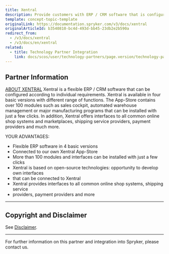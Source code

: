 ```yaml
---
title: Xentral
description: Provide customers with ERP / CRM software that is configured according to individual requirements by integrating Xentral to the Spryker-based project.
template: concept-topic-template
originalLink: https://documentation.spryker.com/v3/docs/xentral
originalArticleId: b3540810-bc4d-493d-bb45-23db2e2b590a
redirect_from:
  - /v3/docs/xentral
  - /v3/docs/en/xentral
related:
  - title: Technology Partner Integration
    link: docs/scos/user/technology-partners/page.version/technology-partner-integration.html
---
```


## Partner Information
[ABOUT XENTRAL](https://xentral.com/en/)
Xentral is a flexible ERP / CRM software that can be configured according to individual requirements. Xentral is available in four basic versions with different range of functions. The App-Store contains over 100 modules such as sales cockpit, automated warehouse management or major manufacturing programs that can be installed with just a few clicks. In addition, Xentral offers interfaces to all common online shop systems and marketplaces, shipping service providers, payment providers and much more.

YOUR ADVANTAGES:

* Flexible ERP software in 4 basic versions
* Connected to our own Xentral App-Store
* More than 100 modules and interfaces can be installed with just a few clicks
* Xentral is based on open-source technologies: opportunity to develop own interfaces
* that can be connected to Xentral
* Xentral provides interfaces to all common online shop systems, shipping service
* providers, payment providers and more

---

## Copyright and Disclaimer

See [Disclaimer](https://github.com/spryker/spryker-documentation).

---
For further information on this partner and integration into Spryker, please contact us.

<div class="hubspot-forms hubspot-forms--docs">
<div class="hubspot-form" id="hubspot-partners-1">
            <div class="script-embed" data-code="
                                            hbspt.forms.create({
				                                portalId: '2770802',
				                                formId: '163e11fb-e833-4638-86ae-a2ca4b929a41',
              	                                onFormReady: function() {
              		                                const hbsptInit = new CustomEvent('hbsptInit', {bubbles: true});
              		                                document.querySelector('#hubspot-partners-1').dispatchEvent(hbsptInit);
              	                                }
				                            });
            "></div>
</div>
</div>

